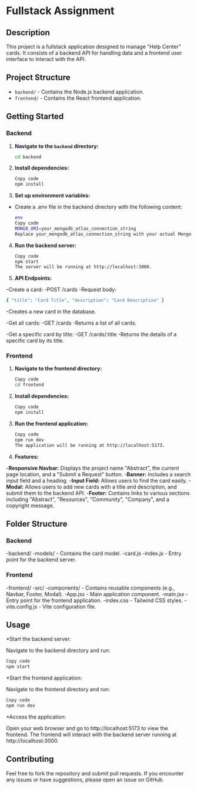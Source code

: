 # Fullstack Assignment

## Description

This project is a fullstack application designed to manage "Help Center" cards. It consists of a backend API for handling data and a frontend user interface to interact with the API.

## Project Structure

- `backend/` - Contains the Node.js backend application.
- `frontend/` - Contains the React frontend application.

## Getting Started

### Backend

1. **Navigate to the `backend` directory:**

   ```bash
   cd backend
   ```

2. **Install dependencies:**

   ```bash
   Copy code
   npm install
   ```

3. **Set up environment variables:**

- Create a .env file in the backend directory with the following content:

   ```bash
   env
   Copy code
   MONGO_URI=your_mongodb_atlas_connection_string
   Replace your_mongodb_atlas_connection_string with your actual MongoDB Atlas connection string.
   ```

4. **Run the backend server:**

   ```bash
   Copy code
   npm start
   The server will be running at http://localhost:3000.
   ```

5. **API Endpoints:**

-Create a card:
 -POST /cards
 -Request body: 
   ```bash
 { "title": "Card Title", "description": "Card Description" }
   ```

 -Creates a new card in the database.

-Get all cards:
 -GET /cards
 -Returns a list of all cards. 

-Get a specific card by title:
 -GET /cards/:title
 -Returns the details of a specific card by its title. 



### Frontend
1. **Navigate to the frontend directory:**

   ```bash
   Copy code
   cd frontend

2. **Install dependencies:**

   ```bash
   Copy code
   npm install
   ```
4. **Run the frontend application:**

   ```bash
   Copy code
   npm run dev
   The application will be running at http://localhost:5173.
   ```

5. **Features:**

-**Responsive Navbar:** Displays the project name "Abstract", the current page location, and a "Submit a Request" button.
-**Banner:** Includes a search input field and a heading.
-**Input Field:** Allows users to find the card easily.
-**Modal:** Allows users to add new cards with a title and description, and submit them to the backend API.
-**Footer:** Contains links to various sections including "Abstract", "Resources", "Community", "Company", and a copyright message.

## Folder Structure

### Backend
 -backend/
  -models/ - Contains the card model.
   -card.js
  -index.js - Entry point for the backend server.

### Frontend
 -frontend/
  -src/
   -components/ - Contains reusable components (e.g., Navbar, Footer, Modal).
   -App.jsx - Main application component.
   -main.jsx - Entry point for the frontend application.
   -index.css - Tailwind CSS styles.
  -vite.config.js - Vite configuration file.

## Usage
 *Start the backend server:

 Navigate to the backend directory and run:

   ```bash
   Copy code
   npm start
   ```
 *Start the frontend application:

Navigate to the frontend directory and run:

   ```bash
   Copy code
   npm run dev
   ```
 *Access the application:

Open your web browser and go to http://localhost:5173 to view the frontend. The frontend will interact with the backend server running at http://localhost:3000.

## Contributing
Feel free to fork the repository and submit pull requests. If you encounter any issues or have suggestions, please open an issue on GitHub.

